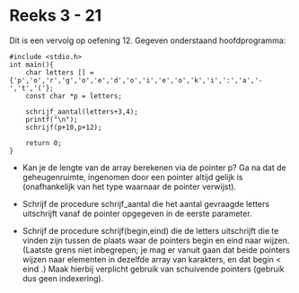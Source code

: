 # Reeks 3 - 21     
Dit is een vervolg op oefening 12. Gegeven onderstaand hoofdprogramma:

    #include <stdio.h>
    int main(){
        char letters [] = {'p','o','r','g','o','e','d','o','i','e','o','k','i',':','a','-','t','('};
        const char *p = letters;

        schrijf_aantal(letters+3,4);
        printf("\n");
        schrijf(p+10,p+12);

        return 0;
    }

- Kan je de lengte van de array berekenen via de pointer p? Ga na dat de geheugenruimte, ingenomen door een pointer
  altijd gelijk is (onafhankelijk van het type waarnaar de pointer verwijst).


- Schrijf de procedure schrijf_aantal die het aantal gevraagde letters uitschrijft vanaf de pointer opgegeven in de eerste parameter.


- Schrijf de procedure schrijf(begin,eind) die de letters uitschrijft die te vinden zijn tussen de plaats waar de
  pointers begin en eind naar wijzen. (Laatste grens niet inbegrepen; je mag er vanuit gaan dat beide pointers wijzen naar
  elementen in dezelfde array van karakters, en dat begin < eind .) Maak hierbij verplicht gebruik van schuivende
  pointers (gebruik dus geen indexering).